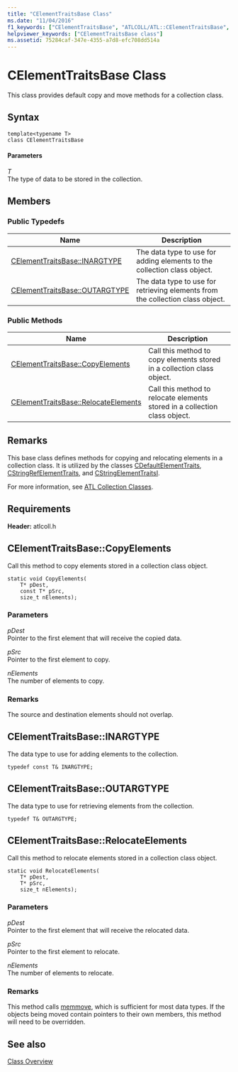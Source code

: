 ```yaml
---
title: "CElementTraitsBase Class"
ms.date: "11/04/2016"
f1_keywords: ["CElementTraitsBase", "ATLCOLL/ATL::CElementTraitsBase", "ATLCOLL/ATL::CElementTraitsBase::INARGTYPE", "ATLCOLL/ATL::CElementTraitsBase::OUTARGTYPE", "ATLCOLL/ATL::CElementTraitsBase::CopyElements", "ATLCOLL/ATL::CElementTraitsBase::RelocateElements"]
helpviewer_keywords: ["CElementTraitsBase class"]
ms.assetid: 75284caf-347e-4355-a7d8-efc708dd514a
---
```

# CElementTraitsBase Class

This class provides default copy and move methods for a collection class.

## Syntax

```
template<typename T>
class CElementTraitsBase
```

#### Parameters

*T*<br/>
The type of data to be stored in the collection.

## Members

### Public Typedefs

|Name|Description|
|----------|-----------------|
|[CElementTraitsBase::INARGTYPE](#inargtype)|The data type to use for adding elements to the collection class object.|
|[CElementTraitsBase::OUTARGTYPE](#outargtype)|The data type to use for retrieving elements from the collection class object.|

### Public Methods

|Name|Description|
|----------|-----------------|
|[CElementTraitsBase::CopyElements](#copyelements)|Call this method to copy elements stored in a collection class object.|
|[CElementTraitsBase::RelocateElements](#relocateelements)|Call this method to relocate elements stored in a collection class object.|

## Remarks

This base class defines methods for copying and relocating elements in a collection class. It is utilized by the classes [CDefaultElementTraits](../../atl/reference/cdefaultelementtraits-class.md), [CStringRefElementTraits](../../atl/reference/cstringrefelementtraits-class.md), and [CStringElementTraitsI](../../atl/reference/cstringelementtraitsi-class.md).

For more information, see [ATL Collection Classes](../../atl/atl-collection-classes.md).

## Requirements

**Header:** atlcoll.h

## <a name="copyelements"></a>  CElementTraitsBase::CopyElements

Call this method to copy elements stored in a collection class object.

```
static void CopyElements(
    T* pDest,
    const T* pSrc,
    size_t nElements);
```

### Parameters

*pDest*<br/>
Pointer to the first element that will receive the copied data.

*pSrc*<br/>
Pointer to the first element to copy.

*nElements*<br/>
The number of elements to copy.

### Remarks

The source and destination elements should not overlap.

## <a name="inargtype"></a>  CElementTraitsBase::INARGTYPE

The data type to use for adding elements to the collection.

```
typedef const T& INARGTYPE;
```

## <a name="outargtype"></a>  CElementTraitsBase::OUTARGTYPE

The data type to use for retrieving elements from the collection.

```
typedef T& OUTARGTYPE;
```

## <a name="relocateelements"></a>  CElementTraitsBase::RelocateElements

Call this method to relocate elements stored in a collection class object.

```
static void RelocateElements(
    T* pDest,
    T* pSrc,
    size_t nElements);
```

### Parameters

*pDest*<br/>
Pointer to the first element that will receive the relocated data.

*pSrc*<br/>
Pointer to the first element to relocate.

*nElements*<br/>
The number of elements to relocate.

### Remarks

This method calls [memmove](../../c-runtime-library/reference/memmove-wmemmove.md), which is sufficient for most data types. If the objects being moved contain pointers to their own members, this method will need to be overridden.

## See also

[Class Overview](../../atl/atl-class-overview.md)
